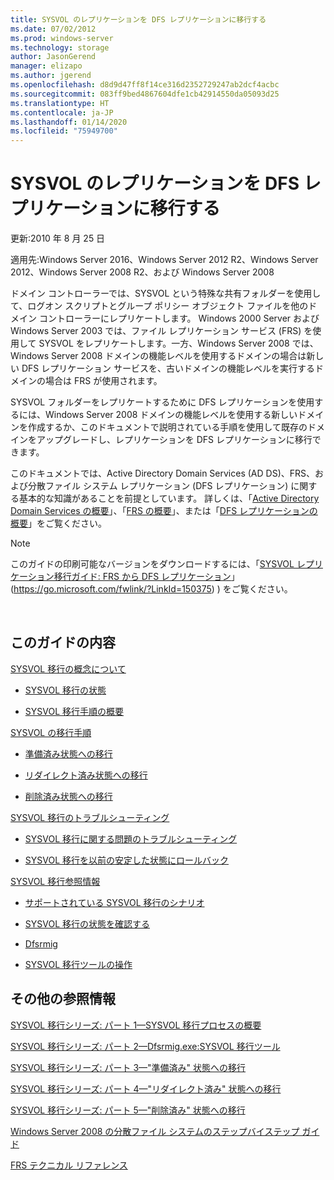 ```yaml
---
title: SYSVOL のレプリケーションを DFS レプリケーションに移行する
ms.date: 07/02/2012
ms.prod: windows-server
ms.technology: storage
author: JasonGerend
manager: elizapo
ms.author: jgerend
ms.openlocfilehash: d8d9d47ff8f14ce316d2352729247ab2dcf4acbc
ms.sourcegitcommit: 083ff9bed4867604dfe1cb42914550da05093d25
ms.translationtype: HT
ms.contentlocale: ja-JP
ms.lasthandoff: 01/14/2020
ms.locfileid: "75949700"
---
```

# <a name="migrate-sysvol-replication-to-dfs-replication"></a>SYSVOL のレプリケーションを DFS レプリケーションに移行する


更新:2010 年 8 月 25 日

適用先:Windows Server 2016、Windows Server 2012 R2、Windows Server 2012、Windows Server 2008 R2、および Windows Server 2008

ドメイン コントローラーでは、SYSVOL という特殊な共有フォルダーを使用して、ログオン スクリプトとグループ ポリシー オブジェクト ファイルを他のドメイン コントローラーにレプリケートします。 Windows 2000 Server および Windows Server 2003 では、ファイル レプリケーション サービス (FRS) を使用して SYSVOL をレプリケートします。一方、Windows Server 2008 では、Windows Server 2008 ドメインの機能レベルを使用するドメインの場合は新しい DFS レプリケーション サービスを、古いドメインの機能レベルを実行するドメインの場合は FRS が使用されます。

SYSVOL フォルダーをレプリケートするために DFS レプリケーションを使用するには、Windows Server 2008 ドメインの機能レベルを使用する新しいドメインを作成するか、このドキュメントで説明されている手順を使用して既存のドメインをアップグレードし、レプリケーションを DFS レプリケーションに移行できます。

このドキュメントでは、Active Directory Domain Services (AD DS)、FRS、および分散ファイル システム レプリケーション (DFS レプリケーション) に関する基本的な知識があることを前提としています。 詳しくは、「[Active Directory Domain Services の概要](https://go.microsoft.com/fwlink/?linkid=147787)」、「[FRS の概要](https://go.microsoft.com/fwlink/?linkid=121763)」、または「[DFS レプリケーションの概要](https://go.microsoft.com/fwlink/?linkid=121762)」をご覧ください。


> [!NOTE]
> このガイドの印刷可能なバージョンをダウンロードするには、「<a href="https://go.microsoft.com/fwlink/?linkid=150375">SYSVOL レプリケーション移行ガイド: FRS から DFS レプリケーション</a>」 (https://go.microsoft.com/fwlink/?LinkId=150375) ) をご覧ください。
<br>


## <a name="in-this-guide"></a>このガイドの内容

[SYSVOL 移行の概念について](https://docs.microsoft.com/previous-versions/windows/it-pro/windows-server-2008-R2-and-2008/dd640170(v=ws.10))

  - [SYSVOL 移行の状態](https://docs.microsoft.com/previous-versions/windows/it-pro/windows-server-2008-R2-and-2008/dd641052(v=ws.10))  
      
  - [SYSVOL 移行手順の概要](https://docs.microsoft.com/previous-versions/windows/it-pro/windows-server-2008-R2-and-2008/dd639809(v=ws.10))  
      

[SYSVOL の移行手順](https://docs.microsoft.com/previous-versions/windows/it-pro/windows-server-2008-R2-and-2008/dd639860(v=ws.10))

  - [準備済み状態への移行](https://docs.microsoft.com/previous-versions/windows/it-pro/windows-server-2008-R2-and-2008/dd641193(v=ws.10))  
      
  - [リダイレクト済み状態への移行](https://docs.microsoft.com/previous-versions/windows/it-pro/windows-server-2008-R2-and-2008/dd641340(v=ws.10))  
      
  - [削除済み状態への移行](https://docs.microsoft.com/previous-versions/windows/it-pro/windows-server-2008-R2-and-2008/dd640254(v=ws.10))  
      

[SYSVOL 移行のトラブルシューティング](https://docs.microsoft.com/previous-versions/windows/it-pro/windows-server-2008-R2-and-2008/dd640395(v=ws.10))

  - [SYSVOL 移行に関する問題のトラブルシューティング](https://docs.microsoft.com/previous-versions/windows/it-pro/windows-server-2008-R2-and-2008/dd639976(v=ws.10))  
      
  - [SYSVOL 移行を以前の安定した状態にロールバック](https://docs.microsoft.com/previous-versions/windows/it-pro/windows-server-2008-R2-and-2008/dd640509(v=ws.10))  
      

[SYSVOL 移行参照情報](https://docs.microsoft.com/previous-versions/windows/it-pro/windows-server-2008-R2-and-2008/dd640293(v=ws.10))

  - [サポートされている SYSVOL 移行のシナリオ](https://docs.microsoft.com/previous-versions/windows/it-pro/windows-server-2008-R2-and-2008/dd639854(v=ws.10))  
      
  - [SYSVOL 移行の状態を確認する](https://docs.microsoft.com/previous-versions/windows/it-pro/windows-server-2008-R2-and-2008/dd639789(v=ws.10))  
      
  - [Dfsrmig](https://docs.microsoft.com/previous-versions/windows/it-pro/windows-server-2008-R2-and-2008/dd641227(v=ws.10))  
      
  - [SYSVOL 移行ツールの操作](https://docs.microsoft.com/previous-versions/windows/it-pro/windows-server-2008-R2-and-2008/dd639712(v=ws.10))  
      

## <a name="additional-references"></a>その他の参照情報

[SYSVOL 移行シリーズ: パート 1—SYSVOL 移行プロセスの概要](https://go.microsoft.com/fwlink/?linkid=121756)

[SYSVOL 移行シリーズ: パート 2—Dfsrmig.exe:SYSVOL 移行ツール](https://go.microsoft.com/fwlink/?linkid=121757)

[SYSVOL 移行シリーズ: パート 3—"準備済み" 状態への移行](https://go.microsoft.com/fwlink/?linkid=121758)

[SYSVOL 移行シリーズ: パート 4—"リダイレクト済み" 状態への移行](https://go.microsoft.com/fwlink/?linkid=121759)

[SYSVOL 移行シリーズ: パート 5—"削除済み" 状態への移行](https://go.microsoft.com/fwlink/?linkid=121760)

[Windows Server 2008 の分散ファイル システムのステップバイステップ ガイド](https://go.microsoft.com/fwlink/?linkid=85231)

[FRS テクニカル リファレンス](https://go.microsoft.com/fwlink/?linkid=121764)

